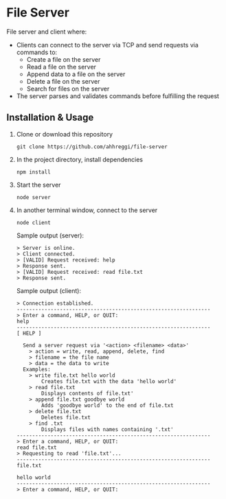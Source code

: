 # File Server

File server and client where:
- Clients can connect to the server via TCP and send requests via commands to:
  - Create a file on the server
  - Read a file on the server
  - Append data to a file on the server
  - Delete a file on the server
  - Search for files on the server
- The server parses and validates commands before fulfilling the request


## Installation & Usage
1. Clone or download this repository
    ```
    git clone https://github.com/ahhreggi/file-server
    ```
2. In the project directory, install dependencies
    ```
   npm install
    ```
3. Start the server
    ```
    node server
    ```
4. In another terminal window, connect to the server
    ```
    node client
    ```
    Sample output (server):
    ```
    > Server is online.
    > Client connected.
    > [VALID] Request received: help
    > Response sent.
    > [VALID] Request received: read file.txt
    > Response sent.
    ```
    Sample output (client):
    ```
    > Connection established.
    ---------------------------------------------------------------
    > Enter a command, HELP, or QUIT:
    help
    ---------------------------------------------------------------
    [ HELP ]

      Send a server request via '<action> <filename> <data>'
        > action = write, read, append, delete, find
        > filename = the file name
        > data = the data to write
      Examples:
        > write file.txt hello world
            Creates file.txt with the data 'hello world'
        > read file.txt
            Displays contents of file.txt'
        > append file.txt goodbye world
            Adds 'goodbye world' to the end of file.txt
        > delete file.txt
            Deletes file.txt
        > find .txt
            Displays files with names containing '.txt'
    ---------------------------------------------------------------
    > Enter a command, HELP, or QUIT:
    read file.txt
    > Requesting to read 'file.txt'...
    ---------------------------------------------------------------
    file.txt

    hello world
    ---------------------------------------------------------------
    > Enter a command, HELP, or QUIT:
    ```